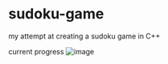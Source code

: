 # sudoku-game
my attempt at creating a sudoku game in C++

current progress
![image](https://user-images.githubusercontent.com/104849057/198407300-f6427730-9dd1-4e0f-b4d9-212a7e221add.png)
